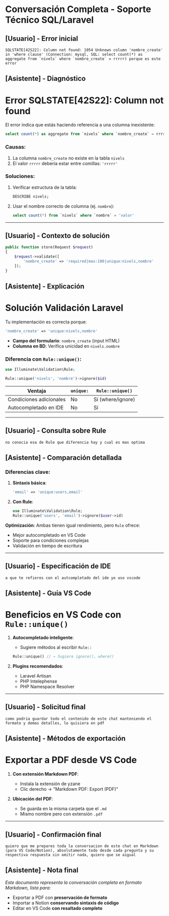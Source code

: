 # Conversación Completa - Soporte Técnico SQL/Laravel

## [Usuario] - Error inicial
```
SQLSTATE[42S22]: Column not found: 1054 Unknown column 'nombre_create' in 'where clause' (Connection: mysql, SQL: select count(*) as aggregate from `nivels` where `nombre_create` = rrrrr) porque es este error
```

## [Asistente] - Diagnóstico
# Error SQLSTATE[42S22]: Column not found

El error indica que estás haciendo referencia a una columna inexistente:

```sql
select count(*) as aggregate from `nivels` where `nombre_create` = rrrrr
```

### Causas:
1. La columna `nombre_create` no existe en la tabla `nivels`
2. El valor `rrrrr` debería estar entre comillas: `'rrrrr'`

### Soluciones:
1. Verificar estructura de la tabla:
   ```sql
   DESCRIBE nivels;
   ```
2. Usar el nombre correcto de columna (ej. `nombre`):
   ```sql
   select count(*) from `nivels` where `nombre` = 'valor'
   ```

---

## [Usuario] - Contexto de solución
```php
public function store(Request $request)
{
    $request->validate([
        'nombre_create' => 'required|max:100|unique:nivels,nombre'
    ]);
}
```

## [Asistente] - Explicación
# Solución Validación Laravel

Tu implementación es correcta porque:

```php
'nombre_create' => 'unique:nivels,nombre'
```

- **Campo del formulario**: `nombre_create` (input HTML)
- **Columna en BD**: Verifica unicidad en `nivels.nombre`

### Diferencia con `Rule::unique()`:
```php
use Illuminate\Validation\Rule;

Rule::unique('nivels', 'nombre')->ignore($id)
```

| Ventaja               | `unique:` | `Rule::unique()` |
|-----------------------|----------|----------------|
| Condiciones adicionales | No       | Sí (where/ignore) |
| Autocompletado en IDE | No       | Sí              |

---

## [Usuario] - Consulta sobre Rule
```
no conocia esa de Rule que diferencia hay y cual es mas optima
```

## [Asistente] - Comparación detallada
### Diferencias clave:

1. **Sintaxis básica**:
   ```php
   'email' => 'unique:users,email'
   ```

2. **Con Rule**:
   ```php
   use Illuminate\Validation\Rule;
   Rule::unique('users', 'email')->ignore($user->id)
   ```

**Optimización**: Ambas tienen igual rendimiento, pero `Rule` ofrece:
- Mejor autocompletado en VS Code
- Soporte para condiciones complejas
- Validación en tiempo de escritura

---

## [Usuario] - Especificación de IDE
```
a que te refieres con el autcompletado del ide yo uso vscode
```

## [Asistente] - Guía VS Code
# Beneficios en VS Code con `Rule::unique()`

1. **Autocompletado inteligente**:
   - Sugiere métodos al escribir `Rule::`
   ```php
   Rule::unique() // ← Sugiere ignore(), where()
   ```

2. **Plugins recomendados**:
   - Laravel Artisan
   - PHP Intelephense
   - PHP Namespace Resolver

---

## [Usuario] - Solicitud final
```
como podria guardar todo el contenido de este chat manteniendo el formato y demas detalles, lo quisiera en pdf
```

## [Asistente] - Métodos de exportación
# Exportar a PDF desde VS Code

1. **Con extensión Markdown PDF**:
   - Instala la extensión de yzane
   - Clic derecho → "Markdown PDF: Export (PDF)"

2. **Ubicación del PDF**:
   - Se guarda en la misma carpeta que el `.md`
   - Mismo nombre pero con extensión `.pdf`

---

## [Usuario] - Confirmación final
```
quiero que me prepares toda la conversacion de este chat en Markdown (para VS Code/Notion), absolutamente todo desde cada pregunta y su respectiva respuesta sin omitir nada, quiero que se aigual
```

## [Asistente] - Nota final
*Este documento representa la conversación completa en formato Markdown, lista para:*
- Exportar a PDF con **preservación de formato**
- Importar a Notion **conservando sintaxis de código**
- Editar en VS Code **con resaltado completo**